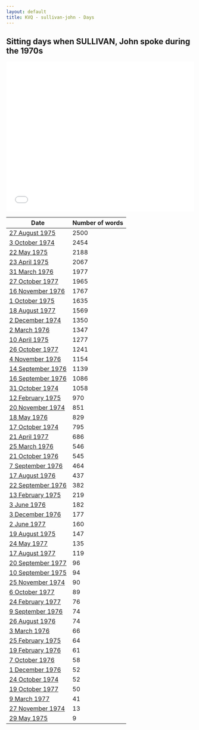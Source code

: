 ```yaml
---
layout: default
title: KVQ - sullivan-john - Days
---
```

## Sitting days when SULLIVAN, John spoke during the 1970s

<iframe width="100%" height="400" frameborder="0" scrolling="no" src="//plot.ly/~wragge/1425.embed"></iframe>

| Date | Number of words |
|--------------|----------------|
|[27 August 1975](https://historichansard.net/hofreps/1975/19750827_reps_29_hor96/)|2500|
|[3 October 1974](https://historichansard.net/hofreps/1974/19741003_reps_29_hor90/)|2454|
|[22 May 1975](https://historichansard.net/hofreps/1975/19750522_reps_29_hor95/)|2188|
|[23 April 1975](https://historichansard.net/hofreps/1975/19750423_reps_29_hor94/)|2067|
|[31 March 1976](https://historichansard.net/hofreps/1976/19760331_reps_30_hor98/)|1977|
|[27 October 1977](https://historichansard.net/hofreps/1977/19771027_reps_30_hor107/)|1965|
|[16 November 1976](https://historichansard.net/hofreps/1976/19761116_reps_30_hor102/)|1767|
|[1 October 1975](https://historichansard.net/hofreps/1975/19751001_reps_29_hor96/)|1635|
|[18 August 1977](https://historichansard.net/hofreps/1977/19770818_reps_30_hor106/)|1569|
|[2 December 1974](https://historichansard.net/hofreps/1974/19741202_reps_29_hor92/)|1350|
|[2 March 1976](https://historichansard.net/hofreps/1976/19760302_reps_30_hor98/)|1347|
|[10 April 1975](https://historichansard.net/hofreps/1975/19750410_reps_29_hor94/)|1277|
|[26 October 1977](https://historichansard.net/hofreps/1977/19771026_reps_30_hor107/)|1241|
|[4 November 1976](https://historichansard.net/hofreps/1976/19761104_reps_30_hor101/)|1154|
|[14 September 1976](https://historichansard.net/hofreps/1976/19760914_reps_30_hor100/)|1139|
|[16 September 1976](https://historichansard.net/hofreps/1976/19760916_reps_30_hor100/)|1086|
|[31 October 1974](https://historichansard.net/hofreps/1974/19741031_reps_29_hor91/)|1058|
|[12 February 1975](https://historichansard.net/hofreps/1975/19750212_reps_29_hor93/)|970|
|[20 November 1974](https://historichansard.net/hofreps/1974/19741120_reps_29_hor92/)|851|
|[18 May 1976](https://historichansard.net/hofreps/1976/19760518_reps_30_hor99/)|829|
|[17 October 1974](https://historichansard.net/hofreps/1974/19741017_reps_29_hor91/)|795|
|[21 April 1977](https://historichansard.net/hofreps/1977/19770421_reps_30_hor104/)|686|
|[25 March 1976](https://historichansard.net/hofreps/1976/19760325_reps_30_hor98/)|546|
|[21 October 1976](https://historichansard.net/hofreps/1976/19761021_reps_30_hor101/)|545|
|[7 September 1976](https://historichansard.net/hofreps/1976/19760907_reps_30_hor100/)|464|
|[17 August 1976](https://historichansard.net/hofreps/1976/19760817_reps_30_hor100/)|437|
|[22 September 1976](https://historichansard.net/hofreps/1976/19760922_reps_30_hor100/)|382|
|[13 February 1975](https://historichansard.net/hofreps/1975/19750213_reps_29_hor93/)|219|
|[3 June 1976](https://historichansard.net/hofreps/1976/19760603_reps_30_hor99/)|182|
|[3 December 1976](https://historichansard.net/hofreps/1976/19761203_reps_30_hor102/)|177|
|[2 June 1977](https://historichansard.net/hofreps/1977/19770602_reps_30_hor105/)|160|
|[19 August 1975](https://historichansard.net/hofreps/1975/19750819_reps_29_hor96/)|147|
|[24 May 1977](https://historichansard.net/hofreps/1977/19770524_reps_30_hor105/)|135|
|[17 August 1977](https://historichansard.net/hofreps/1977/19770817_reps_30_hor106/)|119|
|[20 September 1977](https://historichansard.net/hofreps/1977/19770920_reps_30_hor106/)|96|
|[10 September 1975](https://historichansard.net/hofreps/1975/19750910_reps_29_hor96/)|94|
|[25 November 1974](https://historichansard.net/hofreps/1974/19741125_reps_29_hor92/)|90|
|[6 October 1977](https://historichansard.net/hofreps/1977/19771006_reps_30_hor106/)|89|
|[24 February 1977](https://historichansard.net/hofreps/1977/19770224_reps_30_hor103/)|76|
|[9 September 1976](https://historichansard.net/hofreps/1976/19760909_reps_30_hor100/)|74|
|[26 August 1976](https://historichansard.net/hofreps/1976/19760826_reps_30_hor100/)|74|
|[3 March 1976](https://historichansard.net/hofreps/1976/19760303_reps_30_hor98/)|66|
|[25 February 1975](https://historichansard.net/hofreps/1975/19750225_reps_29_hor93/)|64|
|[19 February 1976](https://historichansard.net/hofreps/1976/19760219_reps_30_hor98/)|61|
|[7 October 1976](https://historichansard.net/hofreps/1976/19761007_reps_30_hor101/)|58|
|[1 December 1976](https://historichansard.net/hofreps/1976/19761201_reps_30_hor102/)|52|
|[24 October 1974](https://historichansard.net/hofreps/1974/19741024_reps_29_hor91/)|52|
|[19 October 1977](https://historichansard.net/hofreps/1977/19771019_reps_30_hor107/)|50|
|[9 March 1977](https://historichansard.net/hofreps/1977/19770309_reps_30_hor104/)|41|
|[27 November 1974](https://historichansard.net/hofreps/1974/19741127_reps_29_hor92/)|13|
|[29 May 1975](https://historichansard.net/hofreps/1975/19750529_reps_29_hor95/)|9|
